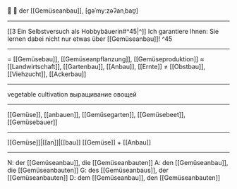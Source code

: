 🥕 🔵 der [[Gemüseanbau]], [ɡəˈmyːzəʔanˌbaʊ̯]

---
[[3  Ein Selbstversuch als Hobbybäuerin#^45|^]] Ich garantiere Ihnen: Sie lernen dabei nicht nur etwas über [[Gemüseanbau]]! ^45

---
= [[Gemüsebau]], [[Gemüseanpflanzung]], [[Gemüseproduktion]]
≈ [[Landwirtschaft]], [[Gartenbau]], [[Anbau]], [[Ernte]]
≠ [[Obstbau]], [[Viehzucht]], [[Ackerbau]]

---
vegetable cultivation
выращивание овощей

---
[[Gemüse]], [[anbauen]], [[Gemüsegarten]], [[Gemüsebeet]], [[Gemüsebauer]]

---
[[Gemüse]]|[[an]]|[[bau]]
[[Gemüse]] + [[Anbau]]


---
N: der [[Gemüseanbau]], die [[Gemüseanbauten]]
A: den [[Gemüseanbau]], die [[Gemüseanbauten]]
G: des [[Gemüseanbaus]], der [[Gemüseanbauten]]
D: dem [[Gemüseanbau]], den [[Gemüseanbauten]]
